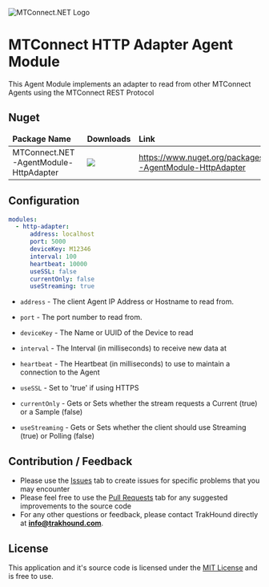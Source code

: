 ![MTConnect.NET Logo](https://raw.githubusercontent.com/TrakHound/MTConnect.NET/master/img/mtconnect-net-03-md.png) 

# MTConnect HTTP Adapter Agent Module
This Agent Module implements an adapter to read from other MTConnect Agents using the MTConnect REST Protocol

## Nuget
<table>
    <thead>
        <tr>
            <td style="font-weight: bold;">Package Name</td>
            <td style="font-weight: bold;">Downloads</td>
            <td style="font-weight: bold;">Link</td>
        </tr>
    </thead>
    <tbody>
        <tr>
            <td>MTConnect.NET-AgentModule-HttpAdapter</td>
            <td><img src="https://img.shields.io/nuget/dt/MTConnect.NET-AgentModule-HttpAdapter?style=for-the-badge&logo=nuget&label=%20&color=%23333"/></td>
            <td><a href="https://www.nuget.org/packages/MTConnect.NET-AgentModule-HttpAdapter">https://www.nuget.org/packages/MTConnect.NET-AgentModule-HttpAdapter</a></td>
        </tr>
    </tbody>
</table>

## Configuration
```yaml
modules:
  - http-adapter:
      address: localhost
      port: 5000
      deviceKey: M12346
      interval: 100
      heartbeat: 10000
      useSSL: false
      currentOnly: false
      useStreaming: true
```

* `address` - The client Agent IP Address or Hostname to read from.

* `port` - The port number to read from.

* `deviceKey` - The Name or UUID of the Device to read

* `interval` - The Interval (in milliseconds) to receive new data at

* `heartbeat` - The Heartbeat (in milliseconds) to use to maintain a connection to the Agent

* `useSSL` - Set to 'true' if using HTTPS

* `currentOnly` - Gets or Sets whether the stream requests a Current (true) or a Sample (false)

* `useStreaming` - Gets or Sets whether the client should use Streaming (true) or Polling (false)


## Contribution / Feedback
- Please use the [Issues](https://github.com/TrakHound/MTConnect.NET/issues) tab to create issues for specific problems that you may encounter 
- Please feel free to use the [Pull Requests](https://github.com/TrakHound/MTConnect.NET/pulls) tab for any suggested improvements to the source code
- For any other questions or feedback, please contact TrakHound directly at **info@trakhound.com**.

## License
This application and it's source code is licensed under the [MIT License](https://choosealicense.com/licenses/mit/) and is free to use.
